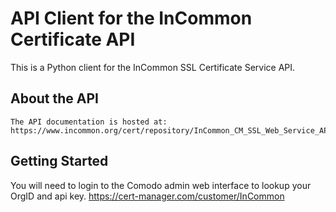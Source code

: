 API Client for the InCommon Certificate API
============================================

This is a Python client for the InCommon SSL Certificate Service API.

About the API
--------------
	The API documentation is hosted at: https://www.incommon.org/cert/repository/InCommon_CM_SSL_Web_Service_API.pdf

Getting Started
----------------
You will need to login to the Comodo admin web interface to lookup your OrgID and api key. https://cert-manager.com/customer/InCommon
